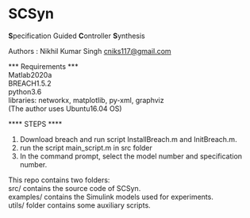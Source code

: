 # SCSyn
**S**pecification Guided  **C**ontroller **S**ynthesis
  
  
Authors : Nikhil Kumar Singh cniks117@gmail.com  
  
*** Requirements ***  
Matlab2020a  
BREACH1.5.2  
python3.6  
libraries: networkx, matplotlib, py-xml, graphviz  
(The author uses Ubuntu16.04 OS)  
  
  
**** STEPS ****  
1. Download breach and run script InstallBreach.m and InitBreach.m.   
2. run the script main_script.m in src folder  
3. In the command prompt, select the model number and
specification number.  
  
    
This repo contains two folders:  
src/ contains the source code of SCSyn.  
examples/ contains the Simulink models used for experiments.   
utils/ folder contains some auxiliary scripts.    
